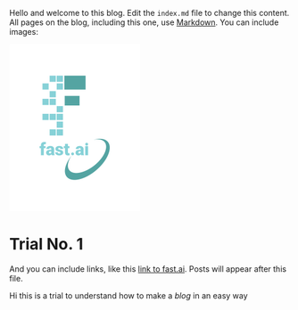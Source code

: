 Hello and welcome to this blog. Edit the `index.md` file to change this content. All pages on the blog, including this one, use [Markdown](https://guides.github.com/features/mastering-markdown/). You can include images:

![Image of fast.ai logo](images/logo.png)

# Trial No. 1

And you can include links, like this [link to fast.ai](https://www.fast.ai). Posts will appear after this file. 

Hi this is a trial to understand how to make a *blog* in an easy way
